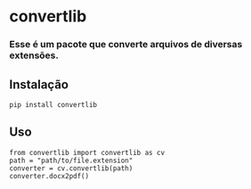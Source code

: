 convertlib
========

### Esse é um pacote que converte arquivos de diversas extensões.


## Instalação
    pip install convertlib

## Uso
```
from convertlib import convertlib as cv
path = "path/to/file.extension"
converter = cv.convertlib(path)
converter.docx2pdf()
```